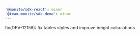 ```yaml
---
'@monite/sdk-react': minor
'@team-monite/sdk-demo': minor
---
```


fix(DEV-12158): fix tables styles and improve height calculations
